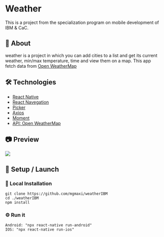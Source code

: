 # <b> Weather</b>

This is a project from the specialization program on mobile development of IBM & CaC.

## 📖 <b> About </b>

weather is a project in which you can add cities to a list and get its current weather, min/max temperature, time and view them on a map.
This app fetch data from [Open WeatherMap](https://openweathermap.org/)

## 🛠️ <b> Technologies </b>

- [React Native](https://reactnative.dev)
- [React Navegation](https://reactnavigation.org/)
- [Picker](https://github.com/react-native-picker/picker)
- [Axios](https://axios-http.com)
- [Moment](https://momentjs.com/)
- [API: Open WeatherMap](https://openweathermap.org/)

## 📷 <b> Preview </b>

<img src="assets/previewProject.gif">

## 🚀 <b> Setup / Launch</b>

### 🔧 <b>Local Installation</b>

```
git clone https://github.com/mgmaxi/weatherIBM
cd ./weatherIBM
npm install
```

### ⚙️ <b>Run it</b>

```
Android: "npx react-native run-android"
IOS: "npx react-native run-ios"
```
